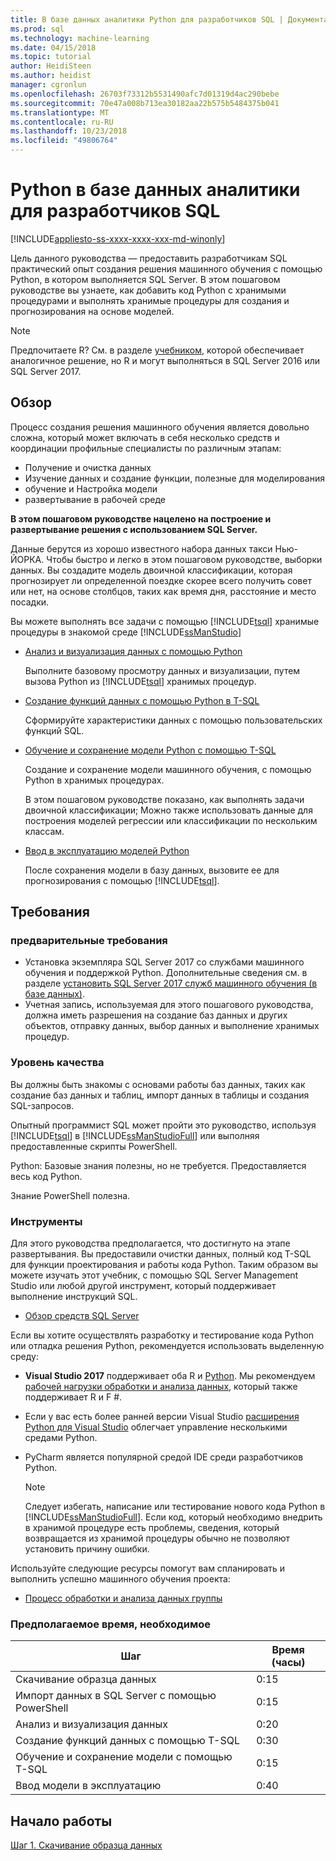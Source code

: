 ```yaml
---
title: В базе данных аналитики Python для разработчиков SQL | Документация Майкрософт
ms.prod: sql
ms.technology: machine-learning
ms.date: 04/15/2018
ms.topic: tutorial
author: HeidiSteen
ms.author: heidist
manager: cgronlun
ms.openlocfilehash: 26703f73312b5531490afc7d01319d4ac290bebe
ms.sourcegitcommit: 70e47a008b713ea30182aa22b575b5484375b041
ms.translationtype: MT
ms.contentlocale: ru-RU
ms.lasthandoff: 10/23/2018
ms.locfileid: "49806764"
---
```

# <a name="in-database-python-analytics-for-sql-developers"></a>Python в базе данных аналитики для разработчиков SQL
[!INCLUDE[appliesto-ss-xxxx-xxxx-xxx-md-winonly](../../includes/appliesto-ss-xxxx-xxxx-xxx-md-winonly.md)]

Цель данного руководства — предоставить разработчикам SQL практический опыт создания решения машинного обучения с помощью Python, в котором выполняется SQL Server. В этом пошаговом руководстве вы узнаете, как добавить код Python с хранимыми процедурами и выполнять хранимые процедуры для создания и прогнозирования на основе моделей.

> [!NOTE]
> Предпочитаете R? См. в разделе [учебником](sqldev-in-database-r-for-sql-developers.md), которой обеспечивает аналогичное решение, но R и могут выполняться в SQL Server 2016 или SQL Server 2017.

## <a name="overview"></a>Обзор

Процесс создания решения машинного обучения является довольно сложна, который может включать в себя несколько средств и координации профильные специалисты по различным этапам:

+ Получение и очистка данных
+ Изучение данных и создание функции, полезные для моделирования
+ обучение и Настройка модели
+ развертывание в рабочей среде

**В этом пошаговом руководстве нацелено на построение и развертывание решения с использованием SQL Server.**

Данные берутся из хорошо известного набора данных такси Нью-ЙОРКА. Чтобы быстро и легко в этом пошаговом руководстве, выборки данных. Вы создадите модель двоичной классификации, которая прогнозирует ли определенной поездке скорее всего получить совет или нет, на основе столбцов, таких как время дня, расстояние и место посадки.

Вы можете выполнять все задачи с помощью [!INCLUDE[tsql](../../includes/tsql-md.md)] хранимые процедуры в знакомой среде [!INCLUDE[ssManStudio](../../includes/ssmanstudio-md.md)]


- [Анализ и визуализация данных с помощью Python](sqldev-py3-explore-and-visualize-the-data.md)

    Выполните базовому просмотру данных и визуализации, путем вызова Python из [!INCLUDE[tsql](../../includes/tsql-md.md)] хранимых процедур.

- [Создание функций данных с помощью Python в T-SQL](sqldev-py5-train-and-save-a-model-using-t-sql.md)

    Сформируйте характеристики данных с помощью пользовательских функций SQL.
  
- [Обучение и сохранение модели Python с помощью T-SQL](sqldev-py5-train-and-save-a-model-using-t-sql.md)

    Создание и сохранение модели машинного обучения, с помощью Python в хранимых процедурах.
  
    В этом пошаговом руководстве показано, как выполнять задачи двоичной классификации; Можно также использовать данные для построения моделей регрессии или классификации по нескольким классам.

  
-  [ Ввод в эксплуатацию моделей Python](sqldev-py6-operationalize-the-model.md)

    После сохранения модели в базу данных, вызовите ее для прогнозирования с помощью [!INCLUDE[tsql](../../includes/tsql-md.md)].

## <a name="requirements"></a>Требования

### <a name="prerequisites"></a>предварительные требования

+ Установка экземпляра SQL Server 2017 со службами машинного обучения и поддержкой Python. Дополнительные сведения см. в разделе [установить SQL Server 2017 служб машинного обучения (в базе данных)](../install/sql-machine-learning-services-windows-install.md).
+ Учетная запись, используемая для этого пошагового руководства, должна иметь разрешения на создание баз данных и других объектов, отправку данных, выбор данных и выполнение хранимых процедур.

### <a name="experience-level"></a>Уровень качества

Вы должны быть знакомы с основами работы баз данных, таких как создание баз данных и таблиц, импорт данных в таблицы и создания SQL-запросов.

Опытный программист SQL может пройти это руководство, используя [!INCLUDE[tsql](../../includes/tsql-md.md)] в [!INCLUDE[ssManStudioFull](../../includes/ssmanstudiofull-md.md)] или выполняя предоставленные скрипты PowerShell.

Python: Базовые знания полезны, но не требуется. Предоставляется весь код Python.

Знание PowerShell полезна.

### <a name="tools"></a>Инструменты

Для этого руководства предполагается, что достигнуто на этапе развертывания. Вы предоставили очистки данных, полный код T-SQL для функции проектирования и работы кода Python. Таким образом вы можете изучать этот учебник, с помощью SQL Server Management Studio или любой другой инструмент, который поддерживает выполнение инструкций SQL.

+ [Обзор средств SQL Server](https://docs.microsoft.com/sql/tools/overview-sql-tools) 

Если вы хотите осуществлять разработку и тестирование кода Python или отладка решения Python, рекомендуется использовать выделенную среду:

+ **Visual Studio 2017** поддерживает оба R и [Python](https://blogs.msdn.microsoft.com/visualstudio/2017/05/12/a-lap-around-python-in-visual-studio-2017/). Мы рекомендуем [рабочей нагрузки обработки и анализа данных](https://blogs.msdn.microsoft.com/visualstudio/2016/11/18/data-science-workloads-in-visual-studio-2017-rc/), который также поддерживает R и F #.
+ Если у вас есть более ранней версии Visual Studio [расширения Python для Visual Studio](https://docs.microsoft.com/visualstudio/python/python-in-visual-studio) облегчает управление несколькими средами Python.
+ PyCharm является популярной средой IDE среди разработчиков Python.

    > [!NOTE]
    > Следует избегать, написание или тестирование нового кода Python в [!INCLUDE[ssManStudioFull](../../includes/ssmanstudiofull-md.md)]. Если код, который необходимо внедрить в хранимой процедуре есть проблемы, сведения, который возвращается из хранимой процедуры обычно не позволяют установить причину ошибки.

Используйте следующие ресурсы помогут вам спланировать и выполнить успешно машинного обучения проекта:

+ [Процесс обработки и анализа данных группы](https://docs.microsoft.com/azure/machine-learning/team-data-science-process/overview)

### <a name="estimated-time-required"></a>Предполагаемое время, необходимое

|Шаг| Время (часы)|
|----|----|
|Скачивание образца данных| 0:15|
|Импорт данных в SQL Server с помощью PowerShell|0:15|
|Анализ и визуализация данных|0:20|
|Создание функций данных с помощью T-SQL|0:30|
|Обучение и сохранение модели с помощью T-SQL|0:15|
|Ввод модели в эксплуатацию|0:40|

## <a name="get-started"></a>Начало работы

  [Шаг 1. Скачивание образца данных](demo-data-nyctaxi-in-sql.md)
